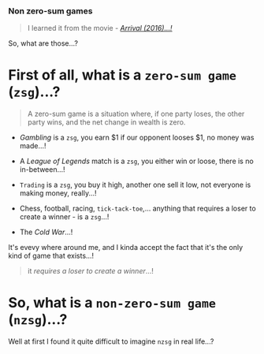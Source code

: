 <!--
cover_image: /markdown/blogs/snake-game.png
title: Non-zero-sum games
dob: 
author: @HBP
tags: arrival-2016, hhp
-->

### Non zero-sum games

> I learned it from the movie - [*Arrival (2016)...!*](https://www.imdb.com/title/tt2543164/)

So, what are those...?

# First of all, what is a `zero-sum game` (`zsg`)...?

> A zero-sum game is a situation where, if one party loses, the other party wins, and the net change in wealth is zero.

- *Gambling* is a `zsg`, you earn $1 if our opponent looses $1, no money was made...!
- A *League of Legends* match is a `zsg`, you either win or loose, there is no in-between...!
- `Trading` is a `zsg`, you buy it high, another one sell it low, not everyone is making money, really...!

- Chess, football, racing, `tick-tack-toe`,... anything that requires a loser to create a winner - is a `zsg`...!
- The *Cold War*...!

It's evevy where around me, and I kinda accept the fact that it's the only kind of game that exists...!

> it *requires a loser to create a winner*...!

# So, what is a `non-zero-sum game` (`nzsg`)...?

Well at first I found it quite difficult to imagine `nzsg` in real life...?
